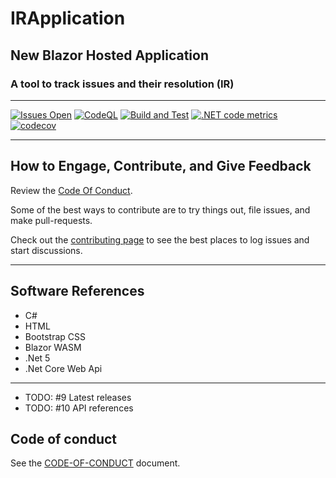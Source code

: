 # IRApplication

## New Blazor Hosted Application

### A tool to track issues and their resolution (IR)

****

[![Issues Open](https://img.shields.io/github/issues/mpaulosky/IRApplication.svg?style=flat-square&logo=github)](https://github.com/mpaulosky/IRApplication/issues) [![CodeQL](https://github.com/mpaulosky/IRApplication/actions/workflows/codeql-analysis.yml/badge.svg?branch=main)](https://github.com/mpaulosky/IRApplication/actions/workflows/codeql-analysis.yml) [![Build and Test](https://github.com/mpaulosky/IRApplication/actions/workflows/IRApplication.yaml/badge.svg)](https://github.com/mpaulosky/IRApplication/actions/workflows/IRApplication.yaml) [![.NET code metrics](https://github.com/mpaulosky/IRApplication/actions/workflows/code-metrics.yml/badge.svg)](https://github.com/mpaulosky/IRApplication/actions/workflows/code-metrics.yml)
[![codecov](https://codecov.io/gh/mpaulosky/IRApplication/branch/main/graph/badge.svg)](https://codecov.io/gh/mpaulosky/IRApplication)



****

## How to Engage, Contribute, and Give Feedback

Review the [Code Of Conduct](./CODE-OF-CONDUCT.md).

Some of the best ways to contribute are to try things out, file issues, and make pull-requests.

Check out the [contributing page](./Contributing.md) to see the best places to log issues and start discussions.

****

## Software References

* C#
* HTML
* Bootstrap CSS
* Blazor WASM
* .Net 5
* .Net Core Web Api

****

* TODO: #9 Latest releases
* TODO: #10 API references

## Code of conduct

See the [CODE-OF-CONDUCT](./CODE-OF-CONDUCT.md) document.